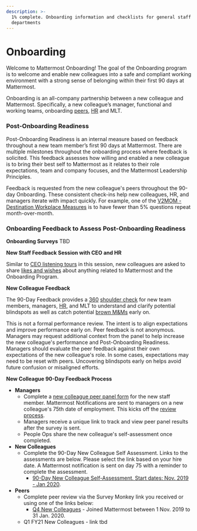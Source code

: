 ```yaml
---
description: >-
  1% complete. Onboarding information and checklists for general staff and
  departments
---
```


# Onboarding

Welcome to Mattermost Onboarding! The goal of the Onboarding program is to welcome and enable new colleagues into a safe and compliant working environment with a strong sense of belonging within their first 90 days at Mattermost. 

Onboarding is an all-company partnership between a new colleague and Mattermost. Specifically, a new colleague’s manager, functional and working teams, onboarding [peers](https://docs.google.com/document/d/1DQULEvgOhGeEGLTzdOlSvo858vo94zmnMN8sygi-lHk/edit?ts=5e21f202), [HR](https://handbook.mattermost.com/operations/workplace/people#team) and MLT. 

### Post-Onboarding Readiness 

Post-Onboarding Readiness is an internal measure based on feedback throughout a new team member’s first 90 days at Mattermost. There are multiple milestones throughout the onboarding process where feedback is solicited. This feedback assesses how willing and enabled a new colleague is to bring their best self to Mattermost as it relates to their role expectations, team and company focuses, and the Mattermost Leadership Principles. 

Feedback is requested from the new colleague's peers throughout the 90-day Onboarding. These consistent check-ins help new colleagues, HR, and managers iterate with impact quickly. For example, one of the [V2MOM - Destination Workplace Measures](https://docs.google.com/presentation/d/1BDSaeW-M92gth_NM1vI23dtbFLBsYVIk/edit#slide=id.g6f2ea8cda4_8_1852) is to have fewer than 5% questions repeat month-over-month. 

### Onboarding Feedback to Assess Post-Onboarding Readiness 

**Onboarding Surveys**
TBD

**New Staff Feedback Session with CEO and HR**

Similar to [CEO listening tours](https://handbook.mattermost.com/operations/operations/company-cadence#ceo-listening-tours) in this session, new colleagues are asked to share [likes and wishes](https://handbook.mattermost.com/company/about-mattermost/mindsets#likes-and-wishes) about anything related to Mattermost and the Onboarding Program. 

**New Colleague Feedback**

The 90-Day Feedback provides a [360](https://handbook.mattermost.com/operations/workplace/people/performance-reviews-50#how-is-feedback-shared) [shoulder check](https://handbook.mattermost.com/company/about-mattermost/mindsets#shoulder-check) for new team members, managers, [HR](https://handbook.mattermost.com/operations/workplace/people#team), and MLT to understand and clarify potential blindspots as well as catch potential [brown M&Ms](https://handbook.mattermost.com/company/about-mattermost/mindsets#brown-m-and-ms) early on. 

This is not a formal performance review. The intent is to align expectations and improve performance early on. Peer feedback is not anonymous. Managers may request additional context from the panel to help increase the new colleague's performance and Post-Onboarding Readiness. Managers should evaluate the peer feedback against their own expectations of the new colleague's role. In some cases, expectations may need to be reset with peers. Uncovering blindspots early on helps avoid future confusion or misaligned efforts. 

**New Colleague 90-Day Feedback Process**

 * **Managers**
    * Complete a [new colleague peer panel form](https://www.surveymonkey.com/r/newcolleaguepanel) for the new staff member. Mattermost Notifications are sent to managers on a new colleague's 75th date of employment. This kicks off the [review process](https://handbook.mattermost.com/operations/workplace/people/performance-reviews-50#how-is-feedback-shared). 
    * Managers receive a unique link to track and view peer panel results after the survey is sent. 
    * People Ops share the new colleague's self-assessment once completed. 
 * **New Colleagues**
    * Complete the 90-Day New Colleague Self Assessment. Links to the assessments are below. Please select the link based on your hire date. A Mattermost notification is sent on day 75 with a reminder to complete the assessment. 
      * [90-Day New Colleague Self-Assessment. Start dates: Nov. 2019 - Jan 2020](https://www.surveymonkey.com/r/90daySelfAssessmentQ4FY20). 
 * **Peers**
    * Complete peer review via the Survey Monkey link you received or using one of the links below: 
      * [Q4 New Colleagues](https://www.surveymonkey.com/r/ZGC7ZN9) - Joined Mattermost between 1 Nov. 2019 to 31 Jan. 2020.
     * Q1 FY21 New Colleagues - link tbd
